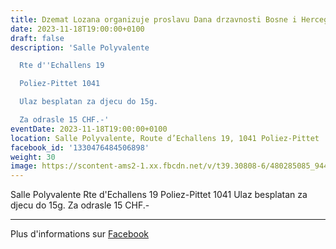 ```yaml
---
title: Dzemat Lozana organizuje proslavu Dana drzavnosti Bosne i Hercegovine
date: 2023-11-18T19:00:00+0100
draft: false
description: 'Salle Polyvalente

  Rte d''Echallens 19

  Poliez-Pittet 1041

  Ulaz besplatan za djecu do 15g.

  Za odrasle 15 CHF.-'
eventDate: 2023-11-18T19:00:00+0100
location: Salle Polyvalente, Route d’Echallens 19, 1041 Poliez-Pittet
facebook_id: '1330476484506898'
weight: 30
image: https://scontent-ams2-1.xx.fbcdn.net/v/t39.30808-6/480285085_944333661160567_3277375841641556820_n.jpg?_nc_cat=107&ccb=1-7&_nc_sid=9e60e4&_nc_ohc=MiIh47pNdpcQ7kNvwGVUIi5&_nc_oc=AdmL8aW_4wTT5OG4U7LtX5sC-u5KS7FgnvNexTNXA9J_gq45r-y7h9lWQ8F3Upl_Zkk&_nc_zt=23&_nc_ht=scontent-ams2-1.xx&edm=ABTKTjYEAAAA&_nc_gid=VahQ3aAqQTRoCRCHhMLrtA&_nc_tpa=Q5bMBQFe5g5-BvndW-wVF5njUvjhzuy9LlhNYzyPenvhiP3Fx-qnVmKYSvftnttfvxLkrsiZI6lhgV6TAg&oh=00_AfeCBankB-BE19YjaJ6HVDbxVy301AIHOgZvGDrRcVXj7g&oe=6909E31F
---
```


Salle Polyvalente
Rte d'Echallens 19
Poliez-Pittet 1041
Ulaz besplatan za djecu do 15g.
Za odrasle 15 CHF.-

---

Plus d'informations sur [Facebook](https://facebook.com/events/1330476484506898)